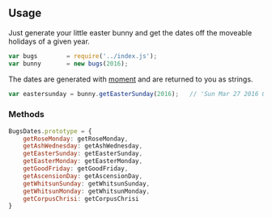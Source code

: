 ## Usage
Just generate your little easter bunny and get the dates off the moveable
holidays of a given year.

``` js
var bugs        = require('../index.js');
var bunny       = new bugs(2016);
```

The dates are generated with [moment](http://momentjs.com/docs/) and are returned
to you as strings.

``` js
var eastersunday = bunny.getEasterSunday(2016);   // 'Sun Mar 27 2016 00:00:00 GMT+0100'
```

### Methods
``` js
BugsDates.prototype = {
    getRoseMonday: getRoseMonday,
    getAshWednesday: getAshWednesday,
    getEasterSunday: getEasterSunday,
    getEasterMonday: getEasterMonday,
    getGoodFriday: getGoodFriday,
    getAscensionDay: getAscensionDay,
    getWhitsunSunday: getWhitsunSunday,
    getWhitsunMonday: getWhitsunMonday,
    getCorpusChrisi: getCorpusChrisi
}
```
